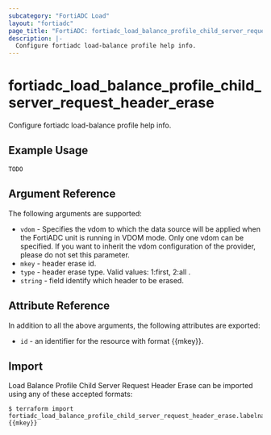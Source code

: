 ```yaml
---
subcategory: "FortiADC Load"
layout: "fortiadc"
page_title: "FortiADC: fortiadc_load_balance_profile_child_server_request_header_erase"
description: |-
  Configure fortiadc load-balance profile help info.
---
```


# fortiadc_load_balance_profile_child_server_request_header_erase
Configure fortiadc load-balance profile help info.

## Example Usage
```hcl
TODO
```

## Argument Reference

The following arguments are supported:

* `vdom` - Specifies the vdom to which the data source will be applied when the FortiADC unit is running in VDOM mode. Only one vdom can be specified. If you want to inherit the vdom configuration of the provider, please do not set this parameter.
* `mkey` - header erase id.
* `type` - header erase type. Valid values: 1:first, 2:all .
* `string` - field identify which header to be erased. 

## Attribute Reference

In addition to all the above arguments, the following attributes are exported:
* `id` - an identifier for the resource with format {{mkey}}.

## Import
 Load Balance Profile Child Server Request Header Erase can be imported using any of these accepted formats:
```
$ terraform import fortiadc_load_balance_profile_child_server_request_header_erase.labelname {{mkey}}
```
